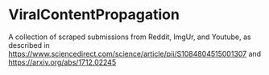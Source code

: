# ViralContentPropagation

A collection of scraped submissions from Reddit, ImgUr, and Youtube, as described in https://www.sciencedirect.com/science/article/pii/S1084804515001307 and https://arxiv.org/abs/1712.02245

